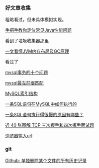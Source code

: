 ### 好文章收集 

粗略看过，但未具体模拟实现。

[手把手教你定位常见Java性能问题](https://mp.weixin.qq.com/s/fcYbt3wUhcZlBeZy0RfgGQ)

看到了垃圾收集器那里

[一文看懂JVM内存布局及GC原理](https://www.cnblogs.com/yjmyzz/p/jvm-memory-structure-and-gc.html)

看过了

[mysql事务的十个问题](https://mp.weixin.qq.com/s/mZxAn7qRQ8EycVOcdql3hQ)

[mysql最左前缀匹配](https://blog.csdn.net/sinat_41917109/article/details/88944290)

[MySQL索引结构](https://mp.weixin.qq.com/s/qP-Ry6baz6iJ3vUV41HG2w)

[一条SQL语句在MySQL中如何执行的](https://mp.weixin.qq.com/s/QU4-RSqVC88xRyMA31khMg)

[一条SQL语句执行得很慢的原因有哪些？](https://mp.weixin.qq.com/s/7Pn__NdTyEbwH1UTd7pvIQ)



[近 40 张图解 TCP 三次握手和四次挥手面试题](https://mp.weixin.qq.com/s/tH8RFmjrveOmgLvk9hmrkw)

[浏览器输入url](https://www.cnblogs.com/jin-zhe/p/11586327.html)



### git

[Github: 单独删除某个文件的所有历史记录](https://blog.csdn.net/q258523454/article/details/83899911)